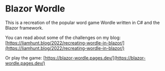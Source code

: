 # Blazor Wordle

This is a recreation of the popular word game Wordle written in C# and the Blazor framework.

You can read about some of the challenges on my blog: [https://liamhunt.blog/2022/recreating-wordle-in-blazor/](https://liamhunt.blog/2022/recreating-wordle-in-blazor/)

Or play the game: [https://blazor-wordle.pages.dev/](https://blazor-wordle.pages.dev/)
